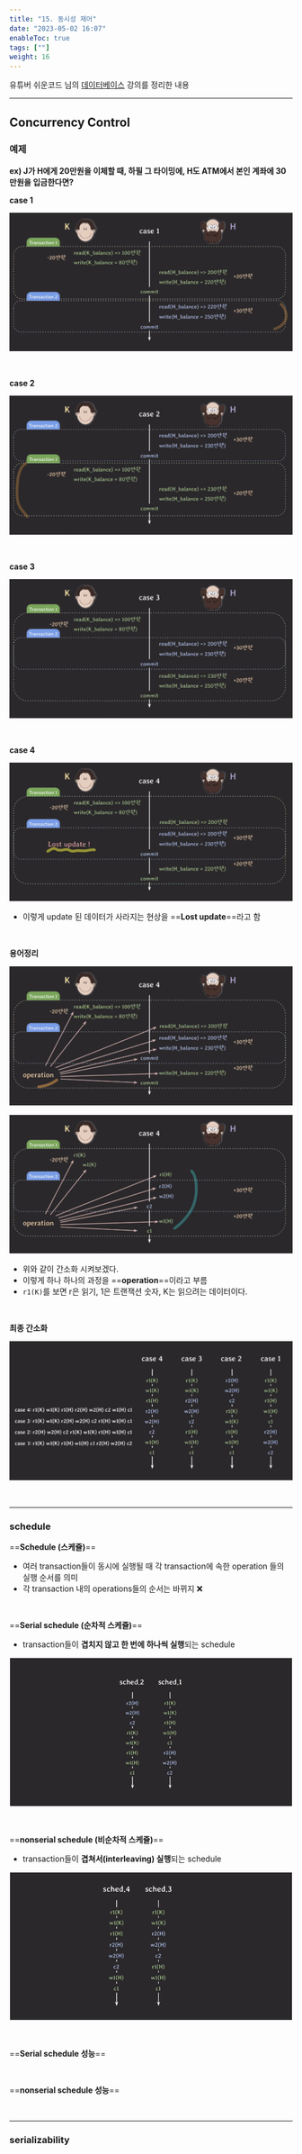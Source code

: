 ```yaml
---
title: "15. 동시성 제어"
date: "2023-05-02 16:07"
enableToc: true
tags: [""]
weight: 16
---
```


유튜버 쉬운코드 님의 <a href='https://www.youtube.com/@ez./playlists' target='_blank'>데이터베이스</a> 강의를 정리한 내용

<hr>

## Concurrency Control

### 예제

**ex) J가 H에게 20만원을 이체할 때, 하필 그 타이밍에, H도 ATM에서 본인 계좌에 30만원을 입금한다면?**

**case 1**

![](brain/image/lecture15-1.png)

<br>

**case 2**

![](brain/image/lecture15-2.png)

<br>

**case 3**

![](brain/image/lecture15-3.png)

<br>

**case 4**

![](brain/image/lecture15-4.png)

- 이렇게 update 된 데이터가 사라지는 현상을 ==**Lost update**==라고 함

<br>

**용어정리**

![](brain/image/lecture15-5.png)

![](brain/image/lecture15-6.png)

- 위와 같이 간소화 시켜보겠다.
- 이렇게 하나 하나의 과정을 ==**operation**==이라고 부름
- `r1(K)`를 보면 r은 읽기, 1은 트랜잭션 숫자, K는 읽으려는 데이터이다.

<br>

**최종 간소화**

![](brain/image/lecture15-7.png)

<br><hr>

### schedule

==**Schedule (스케쥴)**==
- 여러 transaction들이 동시에 실행될 때 각 transaction에 속한 operation 들의 실행 순서를 의미
- 각 transaction 내의 operations들의 순서는 바뀌지 ❌

<br>

==**Serial schedule (순차적 스케쥴)**==
- transaction들이 **겹치지 않고 한 번에 하나씩 실행**되는 schedule

![](brain/image/lecture15-8.png)

<br>

==**nonserial schedule (비순차적 스케쥴)**==
- transaction들이 **겹쳐서(interleaving) 실행**되는 schedule

![](brain/image/lecture15-9.png)

<br>

==**Serial schedule 성능**==


<br>

==**nonserial schedule 성능**==


<br><hr>

### serializability
